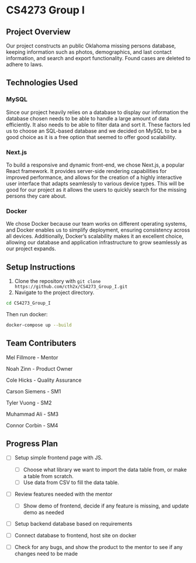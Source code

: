 # CS4273 Group I

## Project Overview
Our project constructs an public Oklahoma missing persons database, keeping information such as photos, demographics, and last contact information, and search and export functionality. Found cases are deleted to adhere to laws.

## Technologies Used
### MySQL
Since our project heavily relies on a database to display our information the database chosen needs to be able to handle a large amount of data efficiently. It also needs to be able to filter data and sort it. These factors led us to choose an SQL-based database and we decided on MySQL to be a good choice as it is a free option that seemed to offer good scalability. 

### Next.js
To build a responsive and dynamic front-end, we chose Next.js, a popular React framework. It provides server-side rendering capabilities for improved performance, and allows for the creation of a highly interactive user interface that adapts seamlessly to various device types. This will be good for our project as it allows the users to quickly search for the missing persons they care about. 

### Docker
We chose Docker because our team works on different operating systems, and Docker enables us to simplify deployment, ensuring consistency across all devices. Additionally, Docker’s scalability makes it an excellent choice, allowing our database and application infrastructure to grow seamlessly as our project expands.

## Setup Instructions
1. Clone the repository with `git clone https://github.com/cth2x/CS4273_Group_I.git`
2. Navigate to the project directory.
  ```bash
cd CS4273_Group_I
```

Then run docker:

```bash
docker-compose up --build
```

## Team Contributers
Mel Fillmore - Mentor

Noah Zinn - Product Owner

Cole Hicks - Quality Assurance

Carson Siemens - SM1

Tyler Vuong - SM2

Muhammad Ali - SM3

Connor Corbin - SM4

## Progress Plan
- [ ] Setup simple frontend page with JS.
  - [ ] Choose what library we want to import the data table from, or make a table from scratch.
  - [ ] Use data from CSV to fill the data table.
- [ ] Review features needed with the mentor
  - [ ] Show demo of frontend, decide if any feature is missing, and update demo as needed
- [ ] Setup backend database based on requirements
- [ ] Connect database to frontend, host site on docker
- [ ] Check for any bugs, and show the product to the mentor to see if any changes need to be made

